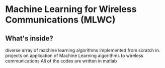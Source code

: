 # Machine Learning for Wireless Communications (MLWC) 
## What's inside?
diverse array of machine learning algorithms implemented from scratch in. 
projects on application of Machine Learning algorithms to wireless communications
All of the codes are written in matlab
